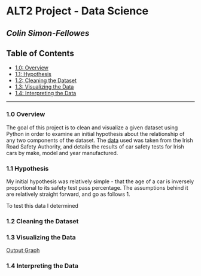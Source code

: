 # ALT2 Project - Data Science
## _Colin Simon-Fellowes_

## Table of Contents
 - [1.0: Overview](#10-overview)
 - [1.1: Hypothesis](#11-hypothesis)
 - [1.2: Cleaning the Dataset](#12-cleaning-the-dataset)
 - [1.3: Visualizing the Data](#13-visualizing-the-data)
 - [1.4: Interpreting the Data](#14-interpreting-the-data)
___

### 1.0 Overview

The goal of this project is to clean and visualize a given dataset using Python in order to examine an initial hypothesis about the relationship of any two components of the dataset. The 
[data](https://www.rsa.ie/road-safety/statistics/nct-statistics-and-annual-reviews)
used was taken from the Irish Road Safety Authority, and details the results of car safety tests for Irish cars by make, model and year manufactured.

### 1.1 Hypothesis

My initial hypothesis was relatively simple - that the age of a car is inversely proportional to its safety test pass percentage. The assumptions behind it are relatively straight forward, and go as follows 
1. 

To test this data I determined 

### 1.2 Cleaning the Dataset

### 1.3 Visualizing the Data

[Output Graph](https://ctsf1.github.io/data_sci/src/graphs/output.html)

### 1.4 Interpreting the Data